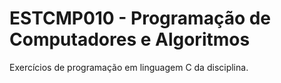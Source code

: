 # ESTCMP010 - Programação de Computadores e Algoritmos

Exercícios de programação em linguagem C da disciplina.
